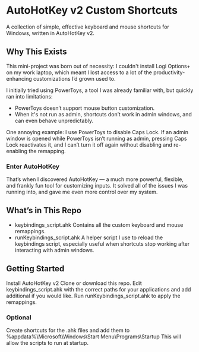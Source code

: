 # AutoHotKey v2 Custom Shortcuts
A collection of simple, effective keyboard and mouse shortcuts for Windows, written in AutoHotKey v2.

## Why This Exists
This mini-project was born out of necessity: I couldn't install Logi Options+ on my work laptop, which meant I lost access to a lot of the productivity-enhancing customizations I’d grown used to.

I initially tried using PowerToys, a tool I was already familiar with, but quickly ran into limitations:
- PowerToys doesn’t support mouse button customization.
- When it's not run as admin, shortcuts don’t work in admin windows, and can even behave unpredictably.

One annoying example: I use PowerToys to disable Caps Lock. If an admin window is opened while PowerToys isn’t running as admin, pressing Caps Lock reactivates it, and I can’t turn it off again without disabling and re-enabling the remapping.

### Enter AutoHotKey
That’s when I discovered AutoHotKey — a much more powerful, flexible, and frankly fun tool for customizing inputs. It solved all of the issues I was running into, and gave me even more control over my system.

## What’s in This Repo
- keybindings_script.ahk
	Contains all the custom keyboard and mouse remappings.
- runKeybindings_script.ahk
	A helper script I use to reload the keybindings script, especially useful when shortcuts stop working after interacting with admin windows.

## Getting Started
Install AutoHotKey v2
Clone or download this repo.
Edit keybindings_script.ahk with the correct paths for your applications and add additional if you would like.
Run runKeybindings_script.ahk to apply the remappings.

### Optional
Create shortcuts for the .ahk files and add them to %appdata%\Microsoft\Windows\Start Menu\Programs\Startup
This will allow the scripts to run at startup.
